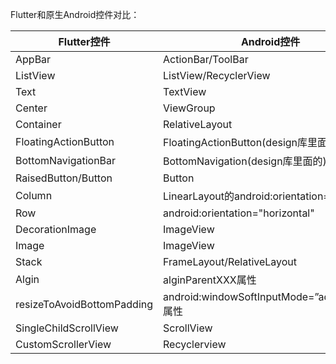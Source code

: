 ﻿Flutter和原生Android控件对比：

Flutter控件|Android控件
-|-
AppBar|ActionBar/ToolBar
ListView|ListView/RecyclerView
Text|TextView
Center|ViewGroup
Container|RelativeLayout
FloatingActionButton|FloatingActionButton(design库里面的)
BottomNavigationBar|BottomNavigation(design库里面的)
RaisedButton/Button|Button
Column|LinearLayout的android:orientation="vertical"
Row|android:orientation="horizontal"
DecorationImage|ImageView
Image|ImageView
Stack|FrameLayout/RelativeLayout
Algin|alginParentXXX属性
resizeToAvoidBottomPadding|android:windowSoftInputMode=”adjustResize属性
SingleChildScrollView|ScrollView
CustomScrollerView|Recyclerview
